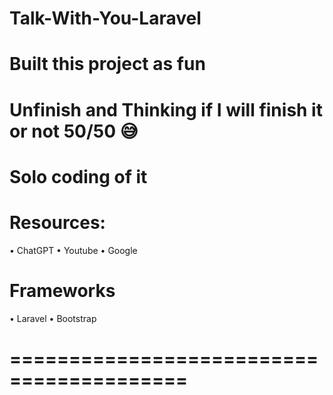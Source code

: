 # Talk-With-You-Laravel
# Built this project as fun
# Unfinish and Thinking if I will finish it or not 50/50 😅
# Solo coding of it
# Resources:
  • ChatGPT
  • Youtube
  • Google
# Frameworks
  • Laravel
  • Bootstrap

# ========================================= #
